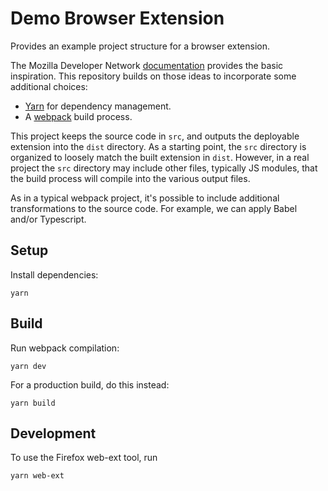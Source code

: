 # Demo Browser Extension

Provides an example project structure for a browser extension.

The Mozilla Developer Network [documentation](https://developer.mozilla.org/en-US/docs/Mozilla/Add-ons/WebExtensions) provides the basic inspiration.
This repository builds on those ideas to incorporate some additional choices:

* [Yarn](https://yarnpkg.com/lang/en/) for dependency management.
* A [webpack](https://webpack.js.org/) build process.

This project keeps the source code in `src`, and outputs the deployable extension into the `dist` directory.
As a starting point, the `src` directory is organized to loosely match the built extension in `dist`. However,
in a real project the `src` directory may include other files, typically JS modules, that the build process will compile into the various output files.

As in a typical webpack project, it's possible to include additional transformations to the source code. For example, we can apply Babel and/or Typescript.

## Setup

Install dependencies:

```
yarn
```

## Build

Run webpack compilation:

```
yarn dev
```

For a production build, do this instead:

```
yarn build
```

## Development

To use the Firefox web-ext tool, run

```
yarn web-ext
```
